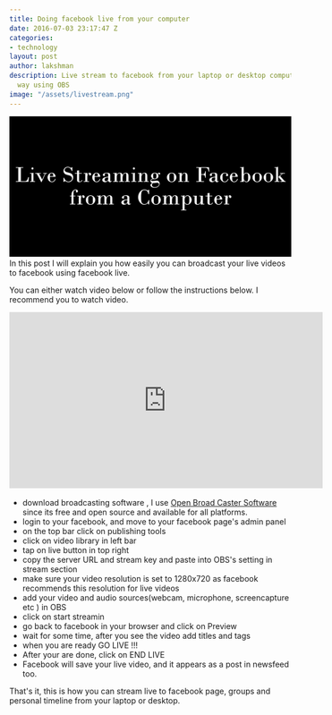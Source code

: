 ```yaml
---
title: Doing facebook live from your computer
date: 2016-07-03 23:17:47 Z
categories:
- technology
layout: post
author: lakshman
description: Live stream to facebook from your laptop or desktop computer in easiest
  way using OBS
image: "/assets/livestream.png"
---
```


<img src="/assets/livestream.png" alt="">
In this post I will explain you how easily you can broadcast your live videos to facebook using facebook live.

You can either watch video below or follow the instructions below. I recommend you to watch video.

<div class="abc">
	<iframe width="560" height="315" src="https://www.youtube.com/embed/S5L68Ot4ZgA?showinfo=0" frameborder="0" allowfullscreen></iframe>	
</div>

 * download broadcasting software , I use <a href="2016-07-04-how -to-do-live-streaming-on-facebook-from-a-computer.markdown" target="blank"> Open Broad Caster Software</a> since its free and open source and available for all platforms.
 * login to your facebook, and move to your facebook page's admin panel
 * on the top bar click on publishing tools
 * click on video library in left bar
 * tap on live button in top right
 * copy the server URL and stream key and paste into OBS's setting in stream section
 * make sure your video resolution is set to 1280x720 as facebook recommends this resolution for live videos
 * add your video and audio sources(webcam, microphone, screencapture etc ) in OBS
 * click on start streamin
 * go back to facebook in your browser and click on Preview
 * wait for some time, after you see the video add titles and tags
 * when you are ready GO LIVE !!!
 * After your are done, click on END LIVE
 * Facebook will save your live video, and it appears as a post in newsfeed too.

That's it, this is how you can stream live to facebook page, groups and personal timeline from your laptop or desktop.

